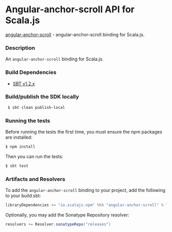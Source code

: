 Angular-anchor-scroll API for Scala.js
================================
[angular-anchor-scroll](https://www.npmjs.com/package/angular-anchor-scroll) - angular-anchor-scroll binding for Scala.js.

### Description

An `angular-anchor-scroll` binding for Scala.js.

### Build Dependencies

* [SBT v1.2.x](http://www.scala-sbt.org/download.html)

### Build/publish the SDK locally

```bash
 $ sbt clean publish-local
```

### Running the tests

Before running the tests the first time, you must ensure the npm packages are installed:

```bash
$ npm install
```

Then you can run the tests:

```bash
$ sbt test
```

### Artifacts and Resolvers

To add the `angular-anchor-scroll` binding to your project, add the following to your build.sbt:  

```sbt
libraryDependencies += "io.scalajs.npm" %%% "angular-anchor-scroll" % "0.5.0"
```

Optionally, you may add the Sonatype Repository resolver:

```sbt   
resolvers += Resolver.sonatypeRepo("releases") 
```